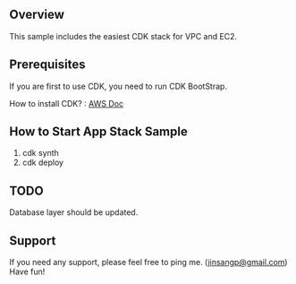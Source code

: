## Overview

This sample includes the easiest CDK stack for VPC and EC2.

## Prerequisites

If you are first to use CDK, you need to run CDK BootStrap.

How to install CDK?
 : [AWS Doc](https://docs.aws.amazon.com/cdk/v2/guide/getting_started.html)

## How to Start App Stack Sample

1. cdk synth
2. cdk deploy

## TODO

Database layer should be updated.

## Support

If you need any support, please feel free to ping me. (jinsangp@gmail.com)
Have fun!